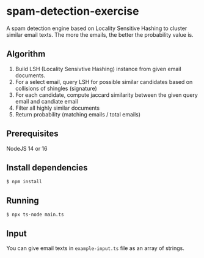 # spam-detection-exercise

A spam detection engine based on Locality Sensitive Hashing to cluster similar email texts. The more the emails, the better the probability value is.

## Algorithm

1. Build LSH (Locality Sensivtive Hashing) instance from given email documents.
2. For a select email, query LSH for possible similar candidates based on collisions of shingles (signature)
3. For each candidate, compute jaccard similarity between the given query email and candiate email
4. Filter all highly similar documents
5. Return probability (matching emails / total emails)

## Prerequisites

NodeJS 14 or 16

## Install dependencies

    $ npm install

## Running

    $ npx ts-node main.ts

## Input

You can give email texts in `example-input.ts` file as an array of strings.

